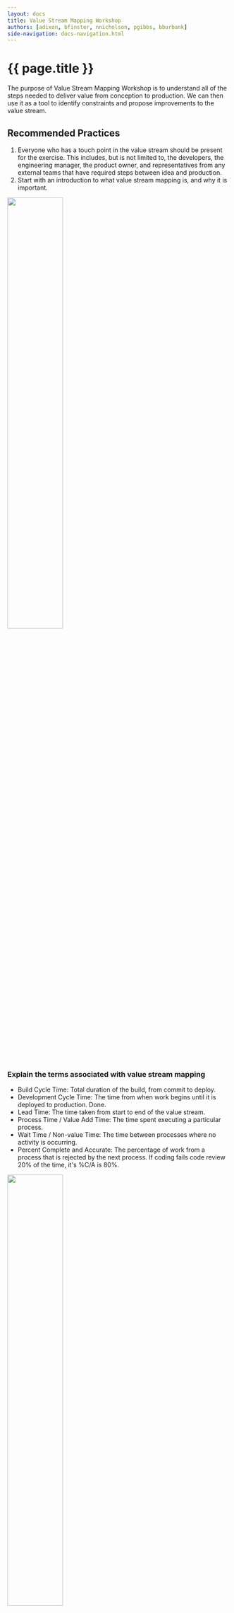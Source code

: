 ```yaml
---
layout: docs
title: Value Stream Mapping Workshop
authors: [adixon, bfinster, nnicholson, pgibbs, bburbank]
side-navigation: docs-navigation.html
---
```


# {{ page.title }}

The purpose of Value Stream Mapping Workshop is to understand all of the steps needed to
deliver value from conception to production. We can then use it as a tool to
identify constraints and propose improvements to the value stream.

## Recommended Practices

1. Everyone who has a touch point in the value stream should be present for the
   exercise. This includes, but is not limited to, the developers, the
   engineering manager, the product owner, and representatives from any external
   teams that have required steps between idea and production.
2. Start with an introduction to what value stream mapping is, and why it is important.

<a href="../images/vsm-example.png"><img src="../images/vsm-example.png" width="50%"></a>

### Explain the terms associated with value stream mapping

- Build Cycle Time: Total duration of the build, from commit to deploy.
- Development Cycle Time: The time from when work begins until it is deployed to production. Done.
- Lead Time: The time taken from start to end of the value stream.
- Process Time / Value Add Time: The time spent executing a particular process.
- Wait Time / Non-value Time: The time between processes where no activity is occurring.
- Percent Complete and Accurate: The percentage of work from a process that is
   rejected by the next process. If coding fails code review 20% of the time,
   it's %C/A is 80%.

<img src="../images/VSM-Card-Example.png" width="50%">

### Identify source of request

<img src="../images/request-example.png" width="30%">

*Example:* Refine Epic

For each source of _Requests_

  1. What is the outcome of that step, or next step?
  2. Who is involved in that step?
  3. How long does this step take?
  4. How long between the previous and current steps?

### Identify Rework Loops for each step

<img src="../images/rework-example.png" width="30%">

1. To which steps do we return to from this one for corrections?
2. How often is work rejected from this step (percentage complete and accurate)?

### Identify value added time, cycle time, and lead time

<a href="../images/vsm-example.png"><img src="../images/vsm-example.png" width="50%"></a>

1. What is the total value time (time spent doing work) from conception to production?
2. What is the total non-value time (time waiting) from conception to production?

## Outcomes

- Visual representation of the value stream(s) of the team.
- Identify possible constraints to flow based on value added time, cycle time, and lead time.

## Sample Workshop Agenda
The below sample is for a 3 day workshop that focuses more on the flow of work and less on the numbers.  If you would like to go into more of the metrics extending the workshop to 5 days would allow for that.

#### Day 1
- Workshop working agreements
- Review of workshop charter
- Create/interate through current state value stream map

#### Day 2
- Refine Value Stream Map and add data points
- Identify waste and oppotunities to improve the flow of work
- Start future sate value stream map

#### Day 3
- Complete future state value stream map
- Document/prioritize Kiazen improvement opportunities

## Tips

- Involve all team members associated to any part of the process of getting value from conception to production.
- Review and maintain value stream map to show wins associated to implementing improvement.
- Take into account all potential flows for team processes, and value stream those as well.

## Value

As a team, we want to understand how to value stream map our team processes, so that we may understand bottlenecks associated to delivering value, and identify areas of improvement.

## Acceptance Criteria

- Value stream all things associated to delivering value.
- Create action items of improvement from exercise.

## References

- [Value Stream Mapping Guide](https://creately.com/blog/diagrams/value-stream-mapping-guide/)
- [Value Stream Mapping: How to Visualize Work and Align Leadership for Organizational Transformation](https://books.google.com/books/about/Value_Stream_Mapping_How_to_Visualize_Wo.html?id=MeFrAAAAQBAJ)

